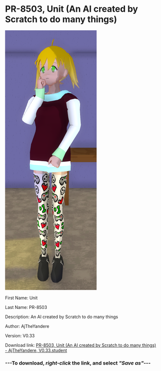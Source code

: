 # PR-8503, Unit (An AI created by Scratch to do many things)

<img src = "https://raw.githubusercontent.com/Arbiter1223/Daigaku-Gurashi-Custom-Students/master/Students/Files/PR-8503%2C%20Unit%20(An%20AI%20created%20by%20Scratch%20to%20do%20many%20things).png">

First Name: Unit

Last Name: PR-8503

Description: An AI created by Scratch to do many things

Author: AjTheYandere

Version: V0.33

Download link: <a href="https://raw.githubusercontent.com/Arbiter1223/Daigaku-Gurashi-Custom-Students/master/Students/Files/PR-8503%2C%20Unit%20(An%20AI%20created%20by%20Scratch%20to%20do%20many%20things)%20-%20AjTheYandere%2C%20V0.33.student">PR-8503, Unit (An AI created by Scratch to do many things) - AjTheYandere, V0.33.student</a>

### ---**To download, _right-click_ the link, and select _"Save as"_**---
